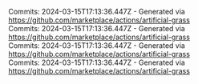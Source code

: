Commits: 2024-03-15T17:13:36.447Z - Generated via https://github.com/marketplace/actions/artificial-grass
<br>
Commits: 2024-03-15T17:13:36.447Z - Generated via https://github.com/marketplace/actions/artificial-grass
<br>
Commits: 2024-03-15T17:13:36.447Z - Generated via https://github.com/marketplace/actions/artificial-grass
<br>
Commits: 2024-03-15T17:13:36.447Z - Generated via https://github.com/marketplace/actions/artificial-grass
<br>
